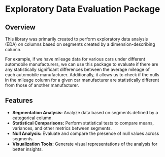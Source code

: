 # Exploratory Data Evaluation Package

## Overview
This library was primarily created to perform exploratory data analysis (EDA) on columns based on segments created by a dimension-describing column. 

For example, if we have mileage data for various cars under different automobile manufacturers, we can use this package to evaluate if there are any statistically significant differences between the average mileage of each automobile manufacturer. Additionally, it allows us to check if the nulls in the mileage column for a given car manufacturer are statistically different from those of another manufacturer.

## Features
- **Segmentation Analysis:** Analyze data based on segments defined by a categorical column.
- **Statistical Comparisons:** Perform statistical tests to compare means, variances, and other metrics between segments.
- **Null Analysis:** Evaluate and compare the presence of null values across segments.
- **Visualization Tools:** Generate visual representations of the analysis for better insights.
